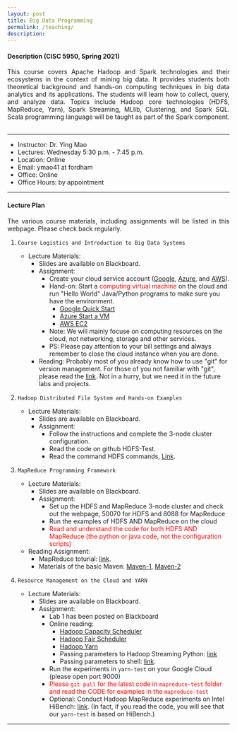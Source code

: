 ```yaml
---
layout: post
title: Big Data Programming
permalink: /teaching/
description:
---
```



#### Description (CISC 5950, Spring 2021)

<div style="text-align: justify">
This course covers Apache Hadoop and Spark technologies and their ecosystems in the context of mining big data. It provides students both theoretical background and hands-on computing techniques in big data analytics and its applications. The students will learn how to collect, query, and analyze data. Topics include Hadoop core technologies (HDFS, MapReduce, Yarn), Spark Streaming, MLlib, Clustering, and Spark SQL. Scala programming language will be taught as part of the Spark component.
<br>
<br>
</div>


 ---

- Instructor: Dr. Ying Mao
- Lectures: Wednesday 5:30 p.m. - 7:45 p.m.
- Location: Online
- Email: ymao41 at fordham
- Office: Online
- Office Hours: by appointment

---

#### Lecture Plan

<div style="text-align: justify">

The various course materials, including assignments will be listed in this webpage.
Please check back regularly.

</div>

1. `Course Logistics and Introduction to Big Data Systems`
	- Lecture Materials:
		- Slides are available on Blackboard.
		- Assignment:
			- Create your cloud service account ([Google](https://cloud.google.com/free/), [Azure](https://azure.microsoft.com/en-us/free/), and [AWS](https://aws.amazon.com/free/)).
			- Hand-on: Start a <span style="color:red"> computing virtual machine </span> on the cloud and run "Hello World" Java/Python programs to make sure you have the environment.
				- [Google Quick Start](https://cloud.google.com/compute/docs/quickstart-linux)
				- [Azure Start a VM](https://docs.microsoft.com/en-us/azure/virtual-machines/linux/quick-create-portal)
				- [AWS EC2](https://aws.amazon.com/getting-started/tutorials/launch-a-virtual-machine/)
			- Note: We will mainly focuse on computing resources on the cloud, not networking, storage and other services.
			- PS: Please pay attention to your bill settings and always remember to close the cloud instance when you are done.
		- Reading: Probably most of you already know how to use "git" for version management. For those of you not familiar with "git", please read the [link](https://git-scm.com/docs/gittutorial). Not in a hurry, but we need it in the future labs and projects. <br>

2. `Hadoop Distributed File System and Hands-on Examples`
	- Lecture Materials:
		- Slides are available on Blackboard.
		- Assignment:
			- Follow the instructions and complete the 3-node cluster configuration.
			- Read the code on github HDFS-Test.
			- Read the command HDFS commands, [Link](https://data-flair.training/blogs/top-hadoop-hdfs-commands-tutorial/). <br>

3. `MapReduce Programming Framework`
	- Lecture Materials:
  		- Slides are available on Blackboard.
  		- Assignment:
  			- Set up the HDFS and MapReduce 3-node cluster and check out the webpage, 50070 for HDFS and 8088 for MapReduce
  			- Run the examples of HDFS AND MapReduce on the cloud
  			- <span style="color:red"> Read and understand the code for both HDFS AND MapReduce (the python or java code, not the configuration scripts) </span>
  	- Reading Assignment:
  		- MapReduce toturial: [link](https://hadoop.apache.org/docs/stable/hadoop-mapreduce-client/hadoop-mapreduce-client-core/MapReduceTutorial.html).
  		- Materials of the basic Maven: [Maven-1](https://maven.apache.org/what-is-maven.html), [Maven-2](https://maven.apache.org/guides/getting-started/maven-in-five-minutes.html)<br>

4. `Resource Management on the Cloud and YARN`
	- Lecture Materials:
  		- Slides are available on Blackboard.
  		- Assignment:
  			- Lab 1 has been posted on Blackboard
  			- Online reading:
  				- [Hadoop Capacity Scheduler](https://hadoop.apache.org/docs/current/hadoop-yarn/hadoop-yarn-site/CapacityScheduler.html)
  				- [Hadoop Fair Scheduler](https://hadoop.apache.org/docs/current/hadoop-yarn/hadoop-yarn-site/FairScheduler.html)
  				- [Hadoop Yarn](https://hadoop.apache.org/docs/current/hadoop-yarn/hadoop-yarn-site/YARN.html)
  				- Passing parameters to Hadoop Streaming Python: [link](http://www.tnoda.com/blog/2013-11-23)
  				- Passing parameters to shell: [link](https://www.lifewire.com/pass-arguments-to-bash-script-2200571).
  			- Run the experiments in `yarn-test` on your Google Cloud (please open port 9000)
  			- <span style="color:red"> Please `git pull` for the latest code in `mapreduce-test` folder and read the CODE for examples in the `mapreduce-test`</span>
  			- Optional: Conduct Hadoop MapReduce experiments on Intel HiBench: [link](https://github.com/intel-hadoop/HiBench). (In fact, if you read the code, you will see that our `yarn-test` is based on HiBench.)<br>





----
